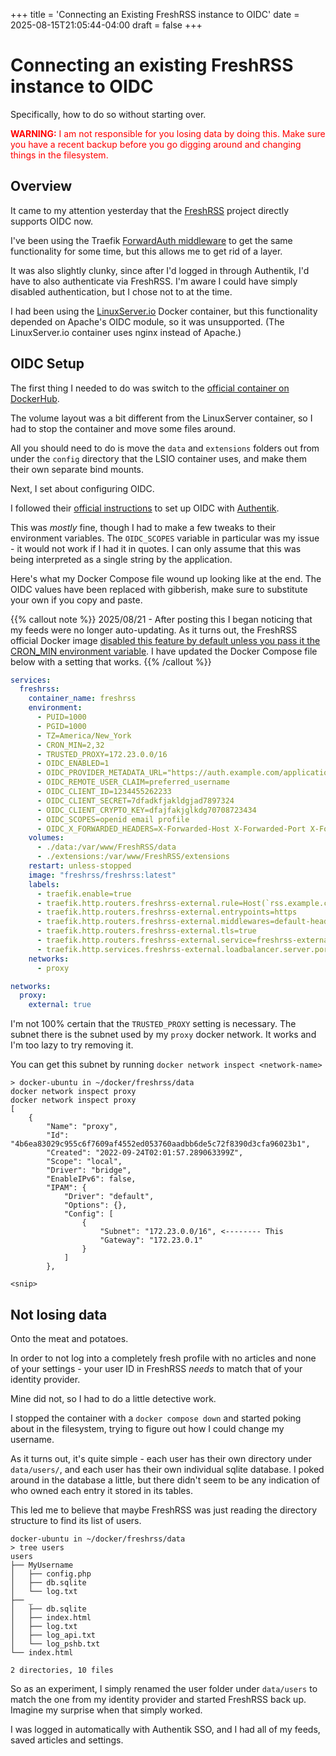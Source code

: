 +++
title = 'Connecting an Existing FreshRSS instance to OIDC'
date = 2025-08-15T21:05:44-04:00
draft = false
+++

# Connecting an existing FreshRSS instance to OIDC

Specifically, how to do so without starting over.

<span style=color:red>**WARNING:** I am not responsible for you losing data by doing this. Make sure you have a recent backup before you go digging around and changing things in the filesystem.</span>

## Overview

It came to my attention yesterday that the [FreshRSS](https://freshrss.org/index.html) project directly supports OIDC now.

I've been using the Traefik [ForwardAuth middleware](https://doc.traefik.io/traefik/middlewares/http/forwardauth/) to get the same functionality for some time, but this allows me to get rid of a layer.

It was also slightly clunky, since after I'd logged in through Authentik, I'd have to also authenticate via FreshRSS. I'm aware I could have simply disabled authentication, but I chose not to at the time.

I had been using the [LinuxServer.io](https://linuxserver.io) Docker container, but this functionality depended on Apache's OIDC module, so it was unsupported. (The LinuxServer.io container uses nginx instead of Apache.)

## OIDC Setup

The first thing I needed to do was switch to the [official container on DockerHub](https://hub.docker.com/r/freshrss/freshrss).

The volume layout was a bit different from the LinuxServer container, so I had to stop the container and move some files around.

All you should need to do is move the `data` and `extensions` folders out from under the `config` directory that the LSIO container uses, and make them their own separate bind mounts.

Next, I set about configuring OIDC.

I followed their [official instructions](https://freshrss.github.io/FreshRSS/en/admins/16_OpenID-Connect-Authentik.html) to set up OIDC with [Authentik](https://goauthentik.io/).

This was _mostly_ fine, though I had to make a few tweaks to their environment variables. The `OIDC_SCOPES` variable in particular was my issue - it would not work if I had it in quotes. I can only assume that this was being interpreted as a single string by the application.

Here's what my Docker Compose file wound up looking like at the end. The OIDC values have been replaced with gibberish, make sure to substitute your own if you copy and paste.

{{% callout note %}}
2025/08/21 - After posting this I began noticing that my feeds were no longer auto-updating. As it turns out, the FreshRSS official Docker image [disabled this feature by default unless you pass it the CRON_MIN environment variable](https://freshrss.github.io/FreshRSS/en/admins/08_FeedUpdates.html). I have updated the Docker Compose file below with a setting that works.
{{% /callout %}}

```yaml
services:
  freshrss:
    container_name: freshrss
    environment:
      - PUID=1000
      - PGID=1000
      - TZ=America/New_York
      - CRON_MIN=2,32
      - TRUSTED_PROXY=172.23.0.0/16
      - OIDC_ENABLED=1
      - OIDC_PROVIDER_METADATA_URL="https://auth.example.com/application/o/fresh-rss-oidc/.well-known/openid-configuration"
      - OIDC_REMOTE_USER_CLAIM=preferred_username
      - OIDC_CLIENT_ID=1234455262233
      - OIDC_CLIENT_SECRET=7dfadkfjakldgjad7897324
      - OIDC_CLIENT_CRYPTO_KEY=dfajfakjglkdg70708723434
      - OIDC_SCOPES=openid email profile
      - OIDC_X_FORWARDED_HEADERS=X-Forwarded-Host X-Forwarded-Port X-Forwarded-Proto
    volumes:
      - ./data:/var/www/FreshRSS/data
      - ./extensions:/var/www/FreshRSS/extensions
    restart: unless-stopped
    image: "freshrss/freshrss:latest"
    labels:
      - traefik.enable=true
      - traefik.http.routers.freshrss-external.rule=Host(`rss.example.com`)
      - traefik.http.routers.freshrss-external.entrypoints=https
      - traefik.http.routers.freshrss-external.middlewares=default-headers@file
      - traefik.http.routers.freshrss-external.tls=true
      - traefik.http.routers.freshrss-external.service=freshrss-external
      - traefik.http.services.freshrss-external.loadbalancer.server.port=80
    networks:
      - proxy

networks:
  proxy:
    external: true
```

I'm not 100% certain that the `TRUSTED_PROXY` setting is necessary. The subnet there is the subnet used by my `proxy` docker network. It works and I'm too lazy to try removing it.

You can get this subnet by running `docker network inspect <network-name>`

```shell
> docker-ubuntu in ~/docker/freshrss/data
docker network inspect proxy
docker network inspect proxy
[
    {
        "Name": "proxy",
        "Id": "4b6ea83029c955c6f7609af4552ed053760aadbb6de5c72f8390d3cfa96023b1",
        "Created": "2022-09-24T02:01:57.289063399Z",
        "Scope": "local",
        "Driver": "bridge",
        "EnableIPv6": false,
        "IPAM": {
            "Driver": "default",
            "Options": {},
            "Config": [
                {
                    "Subnet": "172.23.0.0/16", <-------- This
                    "Gateway": "172.23.0.1"
                }
            ]
        },

<snip>
```

## Not losing data

Onto the meat and potatoes.

In order to not log into a completely fresh profile with no articles and none of your settings - your user ID in FreshRSS _needs_ to match that of your identity provider.

Mine did not, so I had to do a little detective work.

I stopped the container with a `docker compose down` and started poking about in the filesystem, trying to figure out how I could change my username.

As it turns out, it's quite simple - each user has their own directory under `data/users/`, and each user has their own individual sqlite database. I poked around in the database a little, but there didn't seem to be any indication of who owned each entry it stored in its tables.

This led me to believe that maybe FreshRSS was just reading the directory structure to find its list of users.

```shell
docker-ubuntu in ~/docker/freshrss/data
> tree users
users
├── MyUsername
│   ├── config.php
│   ├── db.sqlite
│   └── log.txt
├── _
│   ├── db.sqlite
│   ├── index.html
│   ├── log.txt
│   ├── log_api.txt
│   └── log_pshb.txt
└── index.html

2 directories, 10 files
```

So as an experiment, I simply renamed the user folder under `data/users` to match the one from my identity provider and started FreshRSS back up. Imagine my surprise when that simply worked.

I was logged in automatically with Authentik SSO, and I had all of my feeds, saved articles and settings.
